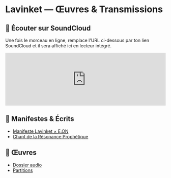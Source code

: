 # Lavinket — Œuvres & Transmissions

## 🎵 Écouter sur SoundCloud
Une fois le morceau en ligne, remplace l'URL ci-dessous par ton lien SoundCloud et il sera affiché ici en lecteur intégré.

<iframe width="100%" height="166" scrolling="no" frameborder="no" allow="autoplay"
src="https://w.soundcloud.com/player/?url=https%3A//soundcloud.com/TON-USERNAME/TON-TITRE&color=%23ff5500&inverse=false&auto_play=false&show_user=true"></iframe>

## 📜 Manifestes & Écrits
- [Manifeste Lavinket × E.ON](MANIFESTE.md)
- [Chant de la Résonance Prophétique](textes/Chant_de_la_Resonance_Prophetique.md)

## 📂 Œuvres
- [Dossier audio](oeuvres/audio/)
- [Partitions](oeuvres/partitions/)

